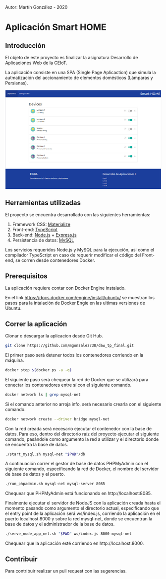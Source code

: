 Autor: Martín González - 2020

# Aplicación Smart HOME

## Introducción

El objeto de este proyecto es finalizar la asignatura Desarrollo de Aplicaciones Web de la CEIoT.

La aplicación consiste en una SPA (Single Page Aplicaction) que simula la autmatización del  accionamiento de elementos domésticos (Lámparas y Persianas).

![Aplicacion Smart HOME](/doc/app.jpg?raw=true "Smart HOME")

## Herramientas utilizadas

El proyecto se encuentra desarrollado con las siguientes herramientas:

1. Framework CSS: [Materialize](https://materializecss.com/)
2. Front-end: [TypeScript](https://www.typescriptlang.org/)
3. Back-end: [Node.js](https://nodejs.org/en/) + [Express.js](https://expressjs.com/)
4. Persistencia de datos: [MySQL](https://www.mysql.com/)

Los servicios requeridos Node.js y MySQL para la ejecución, asi como el compilador TypeScript en caso de requerir modificar el código del Front-end, se corren desde contenedores Docker.

## Prerequisitos

La aplicación requiere contar con Docker Engine instalado.

En el link https://docs.docker.com/engine/install/ubuntu/ se muestran los pasos para la intalación de Docker Engie en las ultimas versiones de Ubuntu.

## Correr la aplicación

Clonar o descargar la aplicacion desde Git Hub.

```sh
git clone https://github.com/mgonzalez738/daw_tp_final.git
```

El primer paso será detener todos los contenedores corriendo en la máquina.
```sh
docker stop $(docker ps -a -q)
```

El siguiente paso será chequear la red de Docker que se utilizará para conectar los contenedores entre sí con el siguiente comando.
```sh
docker network ls | grep mysql-net
```
Si el comando anterior no arroja info, será necesario crearla con el siguiente comando.
```sh
docker network create --driver bridge mysql-net
```

Con la red creada será necesario ejecutar el contenedor con la base de datos. Para eso, dentro del directorio raíz del proyecto ejecutar el siguiente comando, pasándole como argumento la red a utilizar y el directorio donde se encuentra la base de datos.
```sh
./start_mysql.sh mysql-net "$PWD"/db
```

A continuación correr el gestor de base de datos PHPMyAdmin con el siguiente comando, especificando la red de Docker, el nombre del servidor de base de datos y el puerto.
```sh
./run_phpadmin.sh mysql-net mysql-server 8085
```
Chequear que PHPMyAdmin está funcionando en http://localhost:8085.

Finalmente ejecutar el servidor de NodeJS con la aplicación creada hasta el momento pasando como argumento el directorio actual, especificando que el entry point de la aplicación será ws/index.js, corriendo la aplicación en el puerto localhost 8000 y sobre la red mysql-net, donde se encuentran la base de datos y el administrador de la base de datos.
```sh
./serve_node_app_net.sh "$PWD" ws/index.js 8000 mysql-net
```
Chequear que la aplicación esté corriendo en http://localhost:8000.

## Contribuir
Para contribuir realizar un pull request con las sugerencias.


